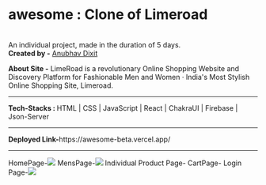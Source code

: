 # awesome : Clone of Limeroad
<br>
An individual project, made in the duration of 5 days.
<br>
<b>Created by -</b> 
<a href="https://www.linkedin.com/in/anubhav-dixit-753b51223/">Anubhav Dixit</a></li>

<b>About Site -</b> 
LimeRoad is a revolutionary Online Shopping Website and Discovery Platform for Fashionable Men and Women · India's Most Stylish Online Shopping Site, Limeroad.
<br>
<hr>
<b>Tech-Stacks : </b> HTML | CSS | JavaScript | React | ChakraUI | Firebase | Json-Server
<br>
<hr>
<b>Deployed Link-</b>https://awesome-beta.vercel.app/
<br>
<hr>
HomePage-<img src="https://lh3.googleusercontent.com/CmYrQd9f35UxwywOfJ4dvt2J-OBSUCWjRy9Hw98MpAX5d2nJL4T_VJQLTFGgg61CO9IwQXCLuhAKlp1HUuczpgzcUdZyYuEn5MZUifWxKSX1lkxtcf3vVMgDvpPO2WARgfL9DhSAjqP2iWoYRpaVks4SdzQX7-OLPAYORkn9FFAGBBmfC6P-NbPg-MUp0vMic3EJsvqTmWhmBdxguhOemzqmejFFXkwAaCaimz5yVoG_EEk0hJy872j13n8r8nYmGRST7f0yM64Y6nxl74jX3E6jV-0CXw_YZxv8iVZUUjzyyyS9kxyTsoiQoyLvjTT6zIj93hUX0Bl-3UO21M7Rj7_2Uyi5j_Qw47IgFrDKIRmQF7bIyaBGt_4HLsTDiEAgRswG9SvbaKft1BIxMfOU9fxZN8oJL3r_et6hM_Yy6sB7jACmz2baDt_m_RVM-0268wGYa6npCIvG4dwQ6IC-ujHjci55v9boUkPO5_W4bHMEgeAG_22t_GFLaGfaDHEVfqjwoyHjLu6DipdKKCexsnUSR7Y0Xag6l21CjYrSEEzugVYj7y7_cYiWf3axU5Da5r6M7BMWrbWy-OJarOcBTenjg8dTs4L6SCxoD5fPbnHrxHXaIAUBLXIw943NLvvIw3ckGR1DYEayba0JtKehdK2TU1ZbPm0JMUFxozPcSgmw2pbN7E8naS-UcgrkXPGJYD4Mk89eyJIuUEd63Kc71VGh5PGwT35FU0shJUx3ZZetshORh1F-M3W-H4vKMOiSOGLwyWZ_62WROweJ6YyPwl7P9Z-PrIQw80MUuUO0AA6duaAH1jH9eHtwZXvrLcSXAog-R1IM6zCs19Q3iAkUswKtvaMZI5MUChfrLNwS2AKq-qqMaWjsn9xtXR3tcXX6rFkPA_rNz2fRLg2q5fMHVMksoH3kg0nimo_Nb4tJZRqJ=w1677-h943-no?authuser=0">
MensPage-<img src="https://photos.app.goo.gl/5F8H7PEuQHfUgubs9">
Individual Product Page-<img src="">
CartPage-<img src="">
Login Page-<img src="https://drive.google.com/drive/folders/1SfT1YP_TGaRANfzSVWCjm24l3zSe4B9H">
